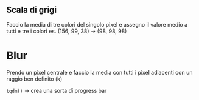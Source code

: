 ## Scala di grigi
Faccio la media di tre colori del singolo pixel e assegno il valore medio a tutti e tre i colori
es. (156, 99, 38) → (98, 98, 98)

# Blur
Prendo un pixel centrale e faccio la media con tutti i pixel adiacenti con un raggio ben definito (k)

`tqdm()` → crea una sorta di progress bar